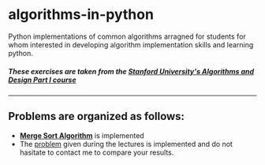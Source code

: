 # algorithms-in-python
Python implementations of common algorithms arragned for students for whom interested in developing algorithm implementation skills and learning python.

##### These exercises are taken from the [Stanford University's Algorithms and Design Part I course](https://www.coursera.org/course/algo) 
- - - 
## Problems are organized as follows:
- **[Merge Sort Algorithm](https://en.wikipedia.org/wiki/Merge_sort)** is implemented
- The [problem](https://class.coursera.org/algo-004/lecture/15) given during the lectures is implemented and do not hasitate to contact me to compare your results.
